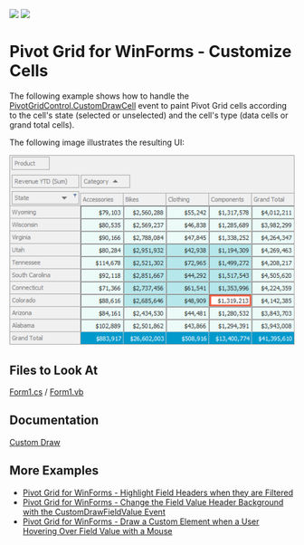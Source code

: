 <!-- default badges list -->
[![](https://img.shields.io/badge/Open_in_DevExpress_Support_Center-FF7200?style=flat-square&logo=DevExpress&logoColor=white)](https://supportcenter.devexpress.com/ticket/details/T1114667)
[![](https://img.shields.io/badge/📖_How_to_use_DevExpress_Examples-e9f6fc?style=flat-square)](https://docs.devexpress.com/GeneralInformation/403183)
<!-- default badges end -->
# Pivot Grid for WinForms - Customize Cells 

The following example shows how to handle the [PivotGridControl.CustomDrawCell](https://docs.devexpress.com/WindowsForms/DevExpress.XtraPivotGrid.PivotGridControl.CustomDrawCell) event to paint Pivot Grid cells according to the cell's state (selected or unselected) and the cell's type (data cells or grand total cells).

The following image illustrates the resulting UI:  

![Pivot Grid](./images/pivotgrid.png)

## Files to Look At

[Form1.cs](CS/PivotCustomDraw/Form1.cs) / [Form1.vb](VB/PivotCustomDraw/Form1.vb)

## Documentation

[Custom Draw](https://docs.devexpress.com/WindowsForms/1817/controls-and-libraries/pivot-grid/appearance/custom-draw)

## More Examples

- [Pivot Grid for WinForms - Highlight Field Headers when they are Filtered](https://github.com/DevExpress-Examples/how-to-highlight-field-headers-when-they-are-filtered-e545)
- [Pivot Grid for WinForms - Change the Field Value Header Background with the CustomDrawFieldValue Event](https://github.com/DevExpress-Examples/how-to-change-the-field-value-header-appearance-backcolor-or-draw-it-manually-e2809)
- [Pivot Grid for WinForms - Draw a Custom Element when a User Hovering Over Field Value with a Mouse](https://github.com/DevExpress-Examples/how-to-draw-a-custom-element-when-a-user-hovering-over-field-value-with-a-mouse-e2228)
